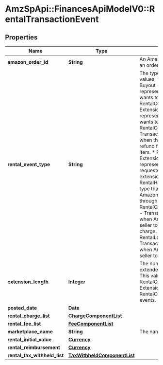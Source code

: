 # AmzSpApi::FinancesApiModelV0::RentalTransactionEvent

## Properties
Name | Type | Description | Notes
------------ | ------------- | ------------- | -------------
**amazon_order_id** | **String** | An Amazon-defined identifier for an order. | [optional] 
**rental_event_type** | **String** | The type of rental event.  Possible values:  * RentalCustomerPayment-Buyout - Transaction type that represents when the customer wants to buy out a rented item.  * RentalCustomerPayment-Extension - Transaction type that represents when the customer wants to extend the rental period.  * RentalCustomerRefund-Buyout - Transaction type that represents when the customer requests a refund for the buyout of the rented item.  * RentalCustomerRefund-Extension - Transaction type that represents when the customer requests a refund over the extension on the rented item.  * RentalHandlingFee - Transaction type that represents the fee that Amazon charges sellers who rent through Amazon.  * RentalChargeFailureReimbursement - Transaction type that represents when Amazon sends money to the seller to compensate for a failed charge.  * RentalLostItemReimbursement - Transaction type that represents when Amazon sends money to the seller to compensate for a lost item. | [optional] 
**extension_length** | **Integer** | The number of days that the buyer extended an already rented item. This value is only returned for RentalCustomerPayment-Extension and RentalCustomerRefund-Extension events. | [optional] 
**posted_date** | **Date** |  | [optional] 
**rental_charge_list** | [**ChargeComponentList**](ChargeComponentList.md) |  | [optional] 
**rental_fee_list** | [**FeeComponentList**](FeeComponentList.md) |  | [optional] 
**marketplace_name** | **String** | The name of the marketplace. | [optional] 
**rental_initial_value** | [**Currency**](Currency.md) |  | [optional] 
**rental_reimbursement** | [**Currency**](Currency.md) |  | [optional] 
**rental_tax_withheld_list** | [**TaxWithheldComponentList**](TaxWithheldComponentList.md) |  | [optional] 

